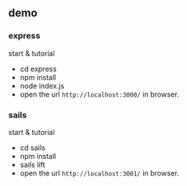 ## demo

### express

start & tutorial

- cd express
- npm install
- node index.js
- open the url `http://localhost:3000/` in browser.


### sails

start & tutorial

- cd sails
- npm install
- sails lift
- open the url `http://localhost:3001/` in browser.